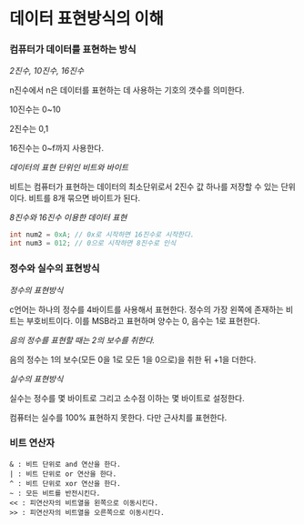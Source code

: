 # 데이터 표현방식의 이해



### 컴퓨터가 데이터를 표현하는 방식

*2진수, 10진수, 16진수*

n진수에서 n은 데이터를 표현하는 데 사용하는 기호의 갯수를 의미한다.

10진수는 0~10

2진수는 0,1

16진수는 0~f까지 사용한다.

*데이터의 표현 단위인 비트와 바이트*

비트는 컴퓨터가 표현하는 데이터의 최소단위로서 2진수 값 하나를 저장할 수 있는 단위이다. 비트를 8개 묶으면 바이트가 된다.

*8진수와 16진수 이용한 데이터 표현*

```c
int num2 = 0xA; // 0x로 시작하면 16진수로 시작한다.
int num3 = 012; // 0으로 시작하면 8진수로 인식
```



### 정수와 실수의 표현방식

*정수의 표현방식*

c언어는 하나의 정수를 4바이트를 사용해서 표현한다. 정수의 가장 왼쪽에 존재하는 비트는 부호비트이다. 이를 MSB라고 표현하며 양수는 0, 음수는 1로 표현한다.

*음의 정수를 표현할 때는 2의 보수를 취한다.*

음의 정수는 1의 보수(모든 0을 1로 모든 1을 0으로)을 취한 뒤 +1을 더한다.

*실수의 표현방식*

실수는 정수를 몇 바이트로 그리고 소수점 이하는 몇 바이트로 설정한다. 

컴퓨터는 실수를 100% 표현하지 못한다. 다만 근사치를 표현한다.



### 비트 연산자

```
& : 비트 단위로 and 연산을 한다.
| : 비트 단위로 or 연산을 한다.
^ : 비트 단위로 xor 연산을 한다.
~ : 모든 비트를 반전시킨다.
<< : 피연산자의 비트열을 왼쪽으로 이동시킨다.
>> : 피연산자의 비트열을 오른쪽으로 이동시킨다.
```


















